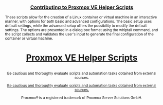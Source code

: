 <h3><p align="center"><a href="https://github.com/tteck/Proxmox/blob/main/.github/CONTRIBUTING.md">Contributing to Proxmox VE Helper Scripts</a></p></h3>

<sub>These scripts allow for the creation of a Linux container or virtual machine in an interactive manner, with options for both basic and advanced configurations. The basic setup uses default settings, while the advanced setup offers the possibility to modify the default settings. The options are presented in a dialog box format using the whiptail command, and the script collects and validates the user's input to generate the final configuration of the container or virtual machine.</sub>

<h1><p align="center"><a href="https://tteck.github.io/Proxmox/">Proxmox VE Helper Scripts</a></p></h1>
<sub><div align="center"> Be cautious and thoroughly evaluate scripts and automation tasks obtained from external sources. </div></sub>
<sub><p align="center"><a href="https://github.com/tteck/Proxmox/blob/main/CODE-AUDIT.md">Be cautious and thoroughly evaluate scripts and automation tasks obtained from external sources.</a></p></sub>
<sub><div align="center"> Proxmox® is a registered trademark of Proxmox Server Solutions GmbH. </div></sub>
